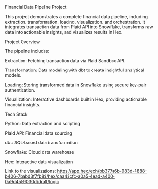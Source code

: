 Financial Data Pipeline Project

This project demonstrates a complete financial data pipeline, including extraction, transformation, loading, visualization, and orchestration. It integrates transaction data from Plaid API into Snowflake, transforms raw data into actionable insights, and visualizes results in Hex.

Project Overview

The pipeline includes:

Extraction: Fetching transaction data via Plaid Sandbox API.

Transformation: Data modeling with dbt to create insightful analytical models.

Loading: Storing transformed data in Snowflake using secure key-pair authentication.

Visualization: Interactive dashboards built in Hex, providing actionable financial insights.

Tech Stack

Python: Data extraction and scripting

Plaid API: Financial data sourcing

dbt: SQL-based data transformation

Snowflake: Cloud data warehouse

Hex: Interactive data visualization

Link to the visualizations:
https://app.hex.tech/bb377a6b-983d-4888-b406-7babd3f7fb89/hex/caa43cfc-a0a5-4ead-a400-0a9d4559030d/draft/logic


